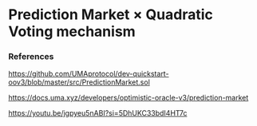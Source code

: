 # Prediction Market × Quadratic Voting mechanism

### References

https://github.com/UMAprotocol/dev-quickstart-oov3/blob/master/src/PredictionMarket.sol

https://docs.uma.xyz/developers/optimistic-oracle-v3/prediction-market

https://youtu.be/jgpyeu5nABI?si=5DhUKC33bdI4HT7c
